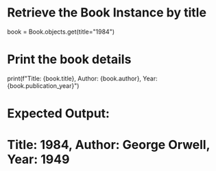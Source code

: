 # Retrieve the Book Instance by title
book = Book.objects.get(title="1984")

# Print the book details
print(f"Title: {book.title}, Author: {book.author}, Year: {book.publication_year}")

# Expected Output:
# Title: 1984, Author: George Orwell, Year: 1949
